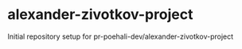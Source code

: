 # alexander-zivotkov-project

Initial repository setup for pr-poehali-dev/alexander-zivotkov-project